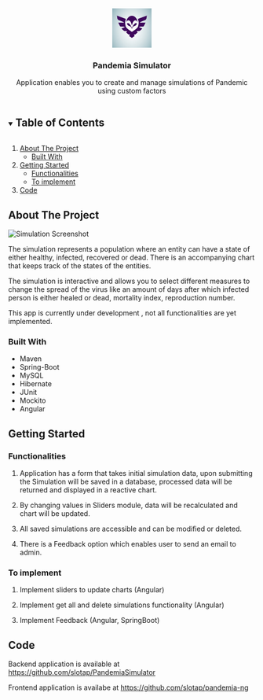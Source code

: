 <!-- PROJECT LOGO -->
<br />
<p align="center">
  <a href="https://github.com/slotap/PandemiaSimulator">
    <img src="https://github.com/slotap/PandemiaSimulator/blob/master/src/main/resources/owl_logo-02_1x.jpg" alt="Logo" width="80" height="80">
  </a>

  <h3 align="center">Pandemia Simulator</h3>

  <p align="center">
     Application enables you to create and manage simulations of Pandemic using custom factors
  </p>
</p>



<!-- TABLE OF CONTENTS -->
<details open="open">
  <summary><h2 style="display: inline-block">Table of Contents</h2></summary>
  <ol>
    <li>
      <a href="#about-the-project">About The Project</a>
      <ul>
        <li><a href="#built-with">Built With</a></li>
      </ul>
    </li>
    <li>
      <a href="#getting-started">Getting Started</a>
      <ul>
        <li><a href="#Functionalities">Functionalities</a></li>
        <li><a href="# To implement"> To implement</a></li>
      </ul>
    </li>
    <li><a href="#Code">Code</a></li>
  </ol>
</details>



<!-- ABOUT THE PROJECT -->
## About The Project

![Simulation Screenshot](https://snipboard.io/9SdnJM.jpg)


The simulation represents a population  where an entity can have a state of either healthy, infected, recovered or dead. There is an accompanying chart that keeps track of the states of the entities.

The simulation is interactive and allows you to select different  measures to change the spread of the virus like an amount of days after which infected person is either healed or dead, mortality index, reproduction number.

This app is currently under development , not all functionalities are yet implemented.





### Built With

* Maven
* Spring-Boot[]()
* MySQL[]()
* Hibernate []()
* JUnit []()
* Mockito[]()
* Angular[]()




<!-- GETTING STARTED -->
## Getting Started



### Functionalities

1. Application has a form that takes initial simulation data, upon submitting the Simulation will be saved in a database, processed data will be returned and displayed in a reactive chart.

2. By changing values in Sliders module, data will be recalculated and chart will be updated.

3. All saved simulations are accessible and can be modified or deleted.

4. There is a Feedback option which enables user to send an email to admin.

### To implement

1. Implement sliders to update charts (Angular)

2.  Implement get all and delete simulations functionality (Angular)

3. Implement Feedback (Angular, SpringBoot)

<!-- USAGE EXAMPLES -->
## Code

Backend application is available at https://github.com/slotap/PandemiaSimulator 

Frontend application is availabe at https://github.com/slotap/pandemia-ng

